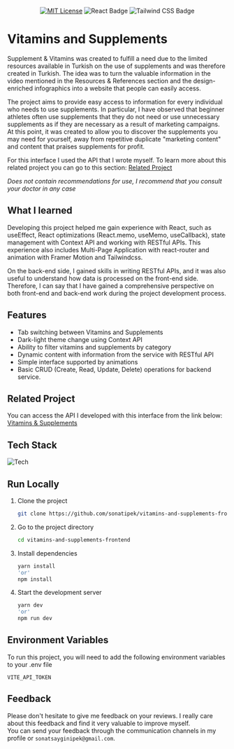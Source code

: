 <div align="center">

[![MIT License](https://img.shields.io/badge/License-MIT-red.svg)](https://choosealicense.com/licenses/mit/)
![React Badge](https://img.shields.io/badge/React.js-149eca?logo=react&logoColor=fff&style=flat)
![Tailwind CSS Badge](https://img.shields.io/badge/Tailwind%20CSS-06B6D4?logo=tailwindcss&logoColor=fff&style=flat)

</div>

# Vitamins and Supplements

Supplement & Vitamins was created to fulfill a need due to the limited resources available in Turkish on the use of supplements and was therefore created in Turkish. The idea was to turn the valuable information in the video mentioned in the Resources & References section and the design-enriched infographics into a website that people can easily access.

The project aims to provide easy access to information for every individual who needs to use supplements. In particular, I have observed that beginner athletes often use supplements that they do not need or use unnecessary supplements as if they are necessary as a result of marketing campaigns. At this point, it was created to allow you to discover the supplements you may need for yourself, away from repetitive duplicate "marketing content" and content that praises supplements for profit.


For this interface I used the API that I wrote myself. To learn more about this related project you can go to this section: [Related Project](/README.md#related-project)

_Does not contain recommendations for use, I recommend that you consult your doctor in any case_

## What I learned
Developing this project helped me gain experience with React, such as useEffect, React optimizations (React.memo, useMemo, useCallback), state management with Context API and working with RESTful APIs. This experience also includes Multi-Page Application with react-router and animation with Framer Motion and Tailwindcss. 

On the back-end side, I gained skills in writing RESTful APIs, and it was also useful to understand how data is processed on the front-end side. Therefore, I can say that I have gained a comprehensive perspective on both front-end and back-end work during the project development process.

## Features
- Tab switching between Vitamins and Supplements
- Dark-light theme change using Context API
- Ability to filter vitamins and supplements by category
- Dynamic content with information from the service with RESTful API
- Simple interface supported by animations
- Basic CRUD (Create, Read, Update, Delete) operations for backend service.

## Related Project

You can access the API I developed with this interface from the link below: <br>[Vitamins & Supplements](https://github.com/sonatipek/vitamins-and-supplements-api)

## Tech Stack

![Tech](https://skillicons.dev/icons?i=react,tailwind,vite)

## Run Locally

1. Clone the project
   ```bash
   git clone https://github.com/sonatipek/vitamins-and-supplements-frontend.git
   ```

2. Go to the project directory
   ```bash
   cd vitamins-and-supplements-frontend
   ```
3. Install dependencies
   ```bash
   yarn install
   'or'
   npm install
   ```
4. Start the development server
   ```bash
   yarn dev
   'or'
   npm run dev
   ```

## Environment Variables

To run this project, you will need to add the following environment variables to your .env file

`VITE_API_TOKEN`

## Feedback

Please don't hesitate to give me feedback on your reviews. I really care about this feedback and find it very valuable to improve myself.<br>
You can send your feedback through the communication channels in my profile or `sonatsayginipek@gmail.com`.